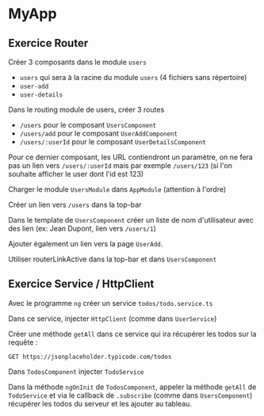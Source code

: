 # MyApp

## Exercice Router

Créer 3 composants dans le module `users`

* `users` qui sera à la racine du module `users` (4 fichiers sans répertoire)
* `user-add`
* `user-details`

Dans le routing module de users, créer 3 routes

* `/users` pour le composant `UsersComponent`
* `/users/add` pour le composant `UserAddComponent`
* `/users/:userId` pour le composant `UserDetailsComponent`

Pour ce dernier composant, les URL contiendront un paramètre, on ne fera pas un lien vers `/users/:userId` mais par exemple `/users/123` (si l'on souhaite afficher le user dont l'id est 123)

Charger le module `UsersModule` dans `AppModule` (attention à l'ordre)

Créer un lien vers `/users` dans la top-bar

Dans le template de `UsersComponent` créer un liste de nom d'utilisateur avec des lien (ex: Jean Dupont, lien vers `/users/1`)

Ajouter également un lien vers la page `UserAdd`.

Utiliser routerLinkActive dans la top-bar et dans `UsersComponent`

## Exercice Service / HttpClient

Avec le programme `ng` créer un service `todos/todo.service.ts`

Dans ce service, injecter `HttpClient` (comme dans `UserService`)

Créer une méthode `getAll` dans ce service qui ira récupérer les todos sur la requête :

```
GET https://jsonplaceholder.typicode.com/todos
```

Dans `TodosComponent` injecter `TodoService`

Dans la méthode `ngOnInit` de  `TodosComponent`, appeler la méthode `getAll` de `TodoService` et via le callback de `.subscribe` (comme dans `UsersComponent`) récupérer les todos du serveur et les ajouter au tableau.
